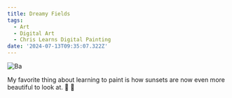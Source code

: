 ```yaml
---
title: Dreamy Fields
tags:
  - Art
  - Digital Art
  - Chris Learns Digital Painting
date: '2024-07-13T09:35:07.322Z'
---
```


![Ba](http://res.cloudinary.com/cpadilla/image/upload/v1720819181/chrisdpadilla/blog/art/aeeipdvubqyo92mele6a.jpg)

My favorite thing about learning to paint is how sunsets are now even more beautiful to look at. 🌅 🐑
